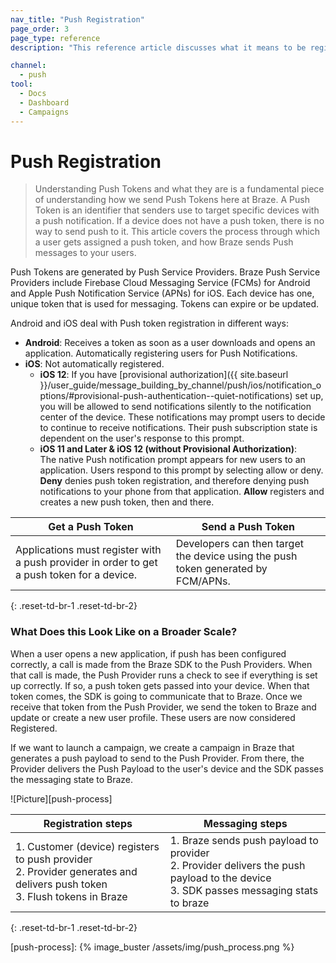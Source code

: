 ```yaml
---
nav_title: "Push Registration"
page_order: 3
page_type: reference
description: "This reference article discusses what it means to be registered for push and how we send push messages at Braze."

channel:
  - push
tool:
  - Docs
  - Dashboard
  - Campaigns
---
```


# Push Registration

> Understanding Push Tokens and what they are is a fundamental piece of understanding how we send Push Tokens here at Braze. A Push Token is an identifier that senders use to target specific devices with a push notification. If a device does not have a push token, there is no way to send push to it. This article covers the process through which a user gets assigned a push token, and how Braze sends Push messages to your users. 

Push Tokens are generated by Push Service Providers. Braze Push Service Providers include Firebase Cloud Messaging Service (FCMs) for Android and Apple Push Notification Service (APNs) for iOS. Each device has one, unique token that is used for messaging. Tokens can expire or be updated.

Android and iOS deal with Push token registration in different ways:
- __Android__: Receives a token as soon as a user downloads and opens an application. Automatically registering users for Push Notifications.
- __iOS__: Not automatically registered. 
    - __iOS 12__: If you have [provisional authorization]({{ site.baseurl }}/user_guide/message_building_by_channel/push/ios/notification_options/#provisional-push-authentication--quiet-notifications) set up, you will be allowed to send notifications silently to the notification center of the device. These notifications may prompt users to decide to continue to receive notifications. Their push subscription state is dependent on the user's response to this prompt. 
    - __iOS 11 and Later & iOS 12 (without Provisional Authorization)__: <br>The native Push notification prompt appears for new users to an application. Users respond to this prompt by selecting allow or deny. __Deny__ denies push token registration, and therefore denying push notifications to your phone from that application. __Allow__ registers and creates a new push token, then and there.

| Get a Push Token | Send a Push Token |
| ---------------- | ----------------- |
| Applications must register with a push provider in order to get a push token for a device. | Developers can then target the device using the push token generated by FCM/APNs.|
{: .reset-td-br-1 .reset-td-br-2}

### What Does this Look Like on a Broader Scale?

When a user opens a new application, if push has been configured correctly, a call is made from the Braze SDK to the Push Providers. When that call is made, the Push Provider runs a check to see if everything is set up correctly. If so, a push token gets passed into your device. When that token comes, the SDK is going to communicate that to Braze. Once we receive that token from the Push Provider, we send the token to Braze and update or create a new user profile. These users are now considered Registered.

If we want to launch a campaign, we create a campaign in Braze that generates a push payload to send to the Push Provider. From there, the Provider delivers the Push Payload to the user's device and the SDK passes the messaging state to Braze. 

![Picture][push-process]

| Registration steps | Messaging steps |
| ------------------ | --------------- |
| 1. Customer (device) registers to push provider<br>2. Provider generates and delivers push token<br>3. Flush tokens in Braze |1. Braze sends push payload to provider<br>2. Provider delivers the push payload to the device<br>3. SDK passes messaging stats to braze |
{: .reset-td-br-1 .reset-td-br-2}


[push-process]: {% image_buster /assets/img/push_process.png %}
